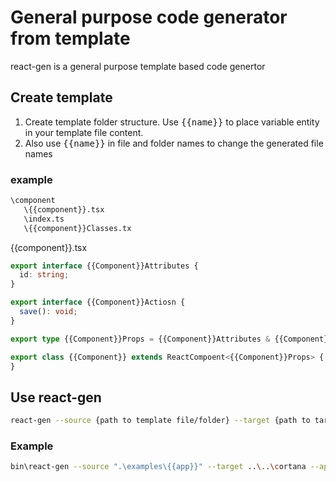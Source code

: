 # General purpose code generator from template

react-gen is a general purpose template based code genertor

## Create template

1. Create template folder structure. Use <kbd>{{name}}</kbd> to place variable entity in your template file content.
1. Also use <kbd>{{name}}</kbd> in file and folder names to change the generated file names

### example

```bash
\component
   \{{component}}.tsx
   \index.ts
   \{{component}}Classes.tx
```

{{component}}.tsx

```typescript
export interface {{Component}}Attributes {
  id: string;
}

export interface {{Component}}Actiosn {
  save(): void;
}

export type {{Component}}Props = {{Component}}Attributes & {{Component}}Actions;

export class {{Component}} extends ReactCompoent<{{Component}}Props> {
}
```

## Use react-gen

```bash
react-gen --source {path to template file/folder} --target {path to target source file/folder} (--{fieldName} {filedValue})*
```

### Example

```bash
bin\react-gen --source ".\examples\{{app}}" --target ..\..\cortana --app cortana --port 3010 --version 1.3.0--app cortana --port 3010 --version 1.3.0 --package @intercom/cortana
```
